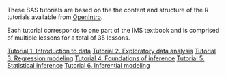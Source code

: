 
These SAS tutorials are based on the the content and structure of the R tutorials available from [OpenIntro](https://openintrostat.github.io/ims-tutorials/).

Each tutorial corresponds to one part of the IMS textbook and is comprised of multiple lessons for a total of 35 lessons.

[Tutorial 1. Introduction to data](https://bghammill.github.io/ims-01-data)
[Tutorial 2. Exploratory data analysis](https://bghammill.github.io/ims-02-explore)
[Tutorial 3. Regression modeling](https://bghammill.github.io/ims-03-model)
[Tutorial 4. Foundations of inference](https://bghammill.github.io/ims-04-foundations)
[Tutorial 5. Statistical inference](https://bghammill.github.io/ims-05-infer)
[Tutorial 6. Inferential modeling](https://bghammill.github.io/ims-06-model-infer)


